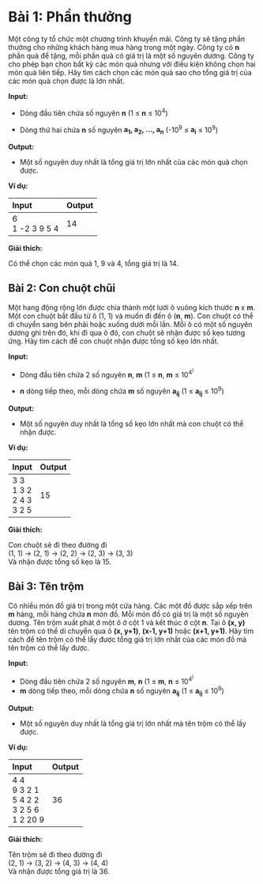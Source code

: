 # Bài 1: Phần thưởng

Một công ty tổ chức một chương trình khuyến mãi. Công ty sẽ tặng phần thưởng cho những khách hàng mua hàng trong một ngày. Công ty có **n** phần quà để tặng, mỗi phần quà có giá trị là một số nguyên dương. Công ty cho phép bạn chọn bất kỳ các món quà nhưng với điều kiện không chọn hai món quà liên tiếp. Hãy tìm cách chọn các món quà sao cho tổng giá trị của các món quà chọn được là lớn nhất.

**Input:**

- Dòng đầu tiên chứa số nguyên **n** (1 ≤ **n** ≤ 10<sup>4</sup>)

- Dòng thứ hai chứa **n** số nguyên **a<sub>1</sub>, a<sub>2</sub>, ..., a<sub>n</sub>** (-10<sup>9</sup> ≤ **a<sub>i</sub>** ≤ 10<sup>9</sup>)

**Output:**

- Một số nguyên duy nhất là tổng giá trị lớn nhất của các món quà chọn được.

**Ví dụ:**

| Input | Output |
|:-------|:--------|
| 6<br> 1 -2 3 9 5 4 | 14 |

**Giải thích:**

Có thể chọn các món quà  1, 9 và 4, tổng giá trị là 14.

## Bài 2: Con chuột chũi

Một hang động rộng lớn được chia thành một lưới ô vuông kích thước **n** x **m**. Một con chuột bắt đầu từ ô (1, 1) và muốn đi đến ô (**n**, **m**). Con chuột có thể di chuyển sang bên phải hoặc xuống dưới mỗi lần. Mỗi ô có một số nguyên dương ghi trên đó, khi đi qua ô đó, con chuột sẽ nhận được số kẹo tương ứng. Hãy tìm cách để con chuột nhận được tổng số kẹo lớn nhất.

**Input:**

- Dòng đầu tiên chứa 2 số nguyên **n**, **m** (1 ≤ **n**, **m** ≤ 10<sup>4<sup>)

- **n** dòng tiếp theo, mỗi dòng chứa **m** số nguyên **a<sub>ij</sub>** (1 ≤ **a<sub>ij</sub>** ≤ 10<sup>9</sup>)

**Output:**

- Một số nguyên duy nhất là tổng số kẹo lớn nhất mà con chuột có thể nhận được.

**Ví dụ:**

| Input | Output |
|:-------|:--------|
| 3 3<br> 1 3 2<br> 2 4 3<br> 3 2 5 | 15 |

**Giải thích:**

Con chuột sẽ đi theo đường đi<br> 
(1, 1) → (2, 1) → (2, 2) → (2, 3) → (3, 3)<br>Và nhận được tổng số kẹo là 15.

## Bài 3: Tên trộm

Có nhiều món đồ giá trị trong một cửa hàng. Các một đồ được sắp xếp trên **m** hàng, mỗi hàng chứa **n** món đồ. Mỗi món đồ có giá trị là một số nguyên dương. Tên trộm xuất phát ở một ô ở cột 1 và kết thúc ở cột **n**. Tại ô **(x, y)** tên trộm có thể di chuyển qua ô **(x, y+1)**, **(x-1, y+1)** hoặc **(x+1, y+1)**. Hãy tìm cách để tên trộm có thể lấy được tổng giá trị lớn nhất của các món đồ mà tên trộm có thể lấy được.

**Input:**

- Dòng đầu tiên chứa 2 số nguyên **m**, **n** (1 ≤ **m**, **n** ≤ 10<sup>4<sup>)
- **m** dòng tiếp theo, mỗi dòng chứa **n** số nguyên **a<sub>ij</sub>** (1 ≤ **a<sub>ij</sub>** ≤ 10<sup>9</sup>)

**Output:**

- Một số nguyên duy nhất là tổng giá trị lớn nhất mà tên trộm có thể lấy được.

**Ví dụ:**

| Input | Output |
|:-------|:--------|
| 4 4<br> 9 3 2 1<br> 5 4  2 2<br> 3 2 5 6 <br> 1 2 20 9| 36 |

**Giải thích:**

Tên trộm sẽ đi theo đường đi<br> 
(2, 1) → (3, 2) → (4, 3) → (4, 4)<br>Và nhận được tổng giá trị là 36.
